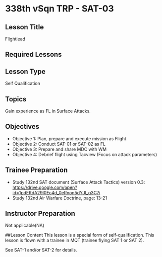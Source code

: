 # 338th vSqn TRP - SAT-03
## Lesson Title
Flightlead

## Required Lessons


## Lesson Type
Self Qualification

## Topics
Gain experience as FL in Surface Attacks.

## Objectives
* Objective 1: Plan, prepare and execute mission as Flight
* Objective 2: Conduct SAT-01 or SAT-02 as FL
* Objective 3: Prepare and share MDC with WM
* Objective 4: Debrief flight using Tacview (Focus on attack parameters)



## Trainee Preparation
- Study 132nd SAT document (Surface Attack Tactics) version 0.3:
https://drive.google.com/open?id=1pdEKdA29I0Ec4d_0eRnon5dYJI_q3C7i
- Study 132nd Air Warfare Doctrine, page: 13-21

## Instructor Preparation
Not applicable(NA)


##Lesson Content
This lesson is a special form of self-qualification.
This lesson is flown with a trainee in MQT (trainee flying SAT 1 or SAT 2). 

See SAT-1 and/or SAT-2 for details.